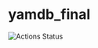 # yamdb_final
![Actions Status](https://github.com/Jakondak/yamdb_final/actions/workflows/yamdb_workflow.yml/badge.svg)
